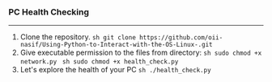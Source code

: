 ### PC Health Checking
___

1. Clone the repository.
        ```sh
        git clone https://github.com/oii-nasif/Using-Python-to-Interact-with-the-OS-Linux-.git
        ```
2. Give executable permission to the files from directory:
        ```sh
        sudo chmod +x network.py
        ```
        ```sh
        sudo chmod +x health_check.py
        ```
3. Let's explore the health of your PC
        ```sh
        ./health_check.py
        ```